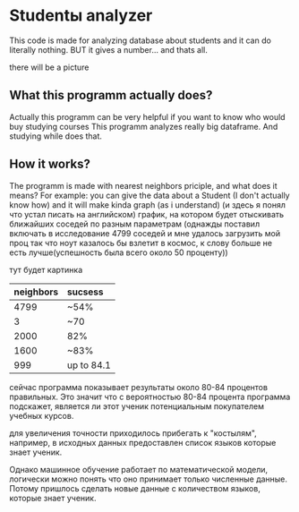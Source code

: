 # Studentы analyzer



This code is made for analyzing database about students and it can do literally nothing.
BUT it gives a number... and thats all.

there will be a picture


## What this programm actually does?
Actually this programm can be very helpful if you want to know who would buy studying courses
This programm analyzes really big dataframe. And studying while does that. 


## How it works?

The programm is made with nearest neighbors priciple, and what does it means?
For example: you can give the data about a Student (I don't actually know how) and it will make kinda graph (as i understand) (и здесь я понял что устал писать на английском)
график, на котором будет отыскивать ближайших соседей по разным параметрам (однажды поставил включать в исследование 4799 соседей и мне удалось загрузить мой проц так что ноут казалось бы взлетит в космос, к слову больше не есть лучше(успешность была всего около 50 проценту))

тут будет картинка


| neighbors | sucsess  | 
| :-------- | :------- | 
|4799|~54%|
|3|~70|
|2000|82%|
|1600|~83%|
|999|up to 84.1|


сейчас программа показывает результаты около 80-84 процентов правильных. Это значит что с вероятностью 80-84 процента программа подскажет, является ли этот ученик потенциальным покупателем учебных курсов.





для увеличения точности приходилось прибегать к "костылям", например, в исходных данных предоставлен список языков которые знает ученик.

Однако машинное обучение работает по математической модели, логически можно понять что оно принимает только численные данные. Потому пришлось сделать новые данные c количеством языков, которые знает ученик.

